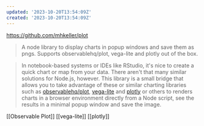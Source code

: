 ```yaml
---
updated: '2023-10-20T13:54:09Z'
created: '2023-10-20T13:54:09Z'
---
```

https://github.com/mhkeller/plot

> A node library to display charts in popup windows and save them as pngs. Supports observablehq/plot, vega-lite and plotly out of the box.

> In notebook-based systems or IDEs like RStudio, it's nice to create a quick chart or map from your data. There aren't that many similar solutions for Node.js, however. This library is a small bridge that allows you to take advantage of these or similar charting libraries such as [observablehq/plot](https://observablehq.com/@observablehq/plot), [vega-lite](https://vega.github.io/vega-lite/) and [plotly](https://plotly.com/javascript/) or others to renders charts in a browser environment directly from a Node script, see the results in a minimal popup window and save the image.

[[Observable Plot]] [[vega-lite]] [[plotly]]